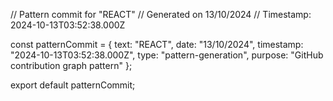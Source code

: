 // Pattern commit for "REACT"
// Generated on 13/10/2024
// Timestamp: 2024-10-13T03:52:38.000Z

const patternCommit = {
  text: "REACT",
  date: "13/10/2024",
  timestamp: "2024-10-13T03:52:38.000Z",
  type: "pattern-generation",
  purpose: "GitHub contribution graph pattern"
};

export default patternCommit;
